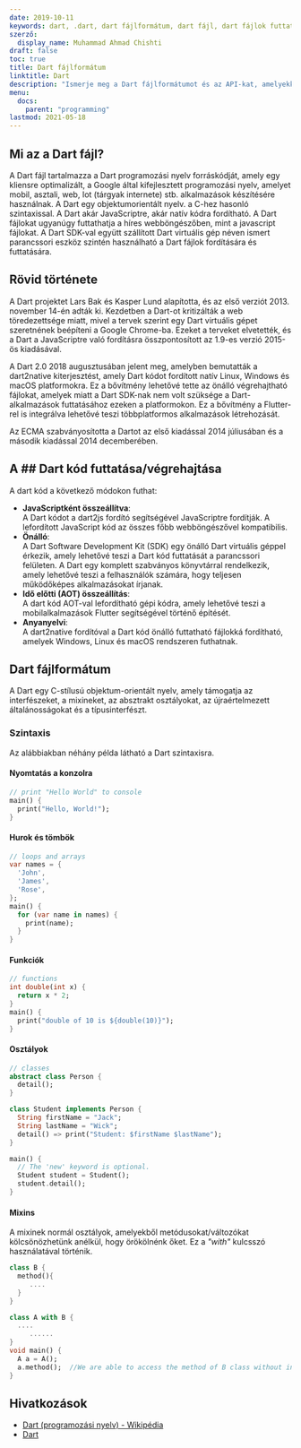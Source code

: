 ```yaml
---
date: 2019-10-11
keywords: dart, .dart, dart fájlformátum, dart fájl, dart fájlok futtatása, .dart kiterjesztése
szerző:
  display_name: Muhammad Ahmad Chishti
draft: false
toc: true
title: Dart fájlformátum
linktitle: Dart
description: "Ismerje meg a Dart fájlformátumot és az API-kat, amelyekkel Dart fájlokat hozhat létre és nyithat meg."
menu:
  docs:
    parent: "programming"
lastmod: 2021-05-18
---
```


## Mi az a Dart fájl? ##

A Dart fájl tartalmazza a Dart programozási nyelv forráskódját, amely egy kliensre optimalizált, a Google által kifejlesztett programozási nyelv, amelyet mobil, asztali, web, Iot (tárgyak internete) stb. alkalmazások készítésére használnak. A Dart egy objektumorientált nyelv. a C-hez hasonló szintaxissal. A Dart akár JavaScriptre, akár natív kódra fordítható. A Dart fájlokat ugyanúgy futtathatja a híres webböngészőben, mint a javascript fájlokat. A Dart SDK-val együtt szállított Dart virtuális gép néven ismert parancssori eszköz szintén használható a Dart fájlok fordítására és futtatására.

## Rövid története ##

A Dart projektet Lars Bak és Kasper Lund alapította, és az első verziót 2013. november 14-én adták ki. Kezdetben a Dart-ot kritizálták a web töredezettsége miatt, mivel a tervek szerint egy Dart virtuális gépet szeretnének beépíteni a Google Chrome-ba. Ezeket a terveket elvetették, és a Dart a JavaScriptre való fordításra összpontosított az 1.9-es verzió 2015-ös kiadásával.

A Dart 2.0 2018 augusztusában jelent meg, amelyben bemutatták a dart2native kiterjesztést, amely Dart kódot fordított natív Linux, Windows és macOS platformokra. Ez a bővítmény lehetővé tette az önálló végrehajtható fájlokat, amelyek miatt a Dart SDK-nak nem volt szüksége a Dart-alkalmazások futtatásához ezeken a platformokon. Ez a bővítmény a Flutter-rel is integrálva lehetővé teszi többplatformos alkalmazások létrehozását.

Az ECMA szabványosította a Dartot az első kiadással 2014 júliusában és a második kiadással 2014 decemberében.


## A ## Dart kód futtatása/végrehajtása

A dart kód a következő módokon futhat:

- **JavaScriptként összeállítva**:</br> A Dart kódot a dart2js fordító segítségével JavaScriptre fordítják. A lefordított JavaScript kód az összes főbb webböngészővel kompatibilis.
- **Önálló**:</br> A Dart Software Development Kit (SDK) egy önálló Dart virtuális géppel érkezik, amely lehetővé teszi a Dart kód futtatását a parancssori felületen. A Dart egy komplett szabványos könyvtárral rendelkezik, amely lehetővé teszi a felhasználók számára, hogy teljesen működőképes alkalmazásokat írjanak.
- **Idő előtti (AOT) összeállítás**:</br> A dart kód AOT-val lefordítható gépi kódra, amely lehetővé teszi a mobilalkalmazások Flutter segítségével történő építését.
- **Anyanyelvi**:</br> A dart2native fordítóval a Dart kód önálló futtatható fájlokká fordítható, amelyek Windows, Linux és macOS rendszeren futhatnak.

## Dart fájlformátum ##

A Dart egy C-stílusú objektum-orientált nyelv, amely támogatja az interfészeket, a mixineket, az absztrakt osztályokat, az újraértelmezett általánosságokat és a típusinterfészt.

### Szintaxis ###

Az alábbiakban néhány példa látható a Dart szintaxisra.

#### Nyomtatás a konzolra ####

```dart
// print "Hello World" to console
main() {
  print("Hello, World!");
}
```

#### Hurok és tömbök ####

```dart
// loops and arrays
var names = {
  'John',
  'James',
  'Rose',
};
main() {
  for (var name in names) {
    print(name);
  }
}
```

#### Funkciók ####

```dart
// functions
int double(int x) {
  return x * 2;
}
main() {
  print("double of 10 is ${double(10)}");
}
```

#### Osztályok ####

```dart
// classes
abstract class Person {
  detail();
}

class Student implements Person {
  String firstName = "Jack";
  String lastName = "Wick";
  detail() => print("Student: $firstName $lastName");
}

main() {
  // The 'new' keyword is optional.
  Student student = Student();
  student.detail();
}
```

#### Mixins ####

A mixinek normál osztályok, amelyekből metódusokat/változókat kölcsönözhetünk anélkül, hogy örökölnénk őket. Ez a *"with"* kulcsszó használatával történik.

```dart
class B {  
  method(){
     ....
  }
}

class A with B {
  ....
     ......
}
void main() {
  A a = A();
  a.method();  //We are able to access the method of B class without inheriting from it.
}
```

## Hivatkozások ##

- [Dart (programozási nyelv) - Wikipédia](https://en.wikipedia.org/wiki/Dart_(programming_language))
- [Dart](https://dart.dev/)

